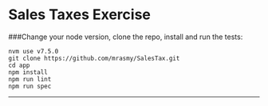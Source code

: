 # Sales Taxes Exercise

###Change your node version, clone the repo, install and run the tests:

````
nvm use v7.5.0
git clone https://github.com/mrasmy/SalesTax.git
cd app
npm install
npm run lint
npm run spec
````

___